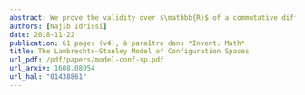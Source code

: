 ```yaml
---
abstract: We prove the validity over $\mathbb{R}$ of a commutative differential graded algebra model of configuration spaces for simply connected closed smooth manifolds, answering a conjecture of Lambrechts--Stanley. We get as a result that the real homotopy type of such configuration spaces only depends on the real homotopy type of the manifold. We moreover prove, if the dimension of the manifold is at least $4$, that our model is compatible with the action of the Fulton--MacPherson operad (weakly equivalent to the little disks operad) when the manifold is framed. We use this more precise result to get a complex computing factorization homology of framed manifolds. Our proofs use the same ideas as Kontsevich's proof of the formality of the little disks operads.
authors: [Najib Idrissi]
date: 2018-11-22
publication: 61 pages (v4), à paraître dans *Invent. Math*
title: The Lambrechts–Stanley Model of Configuration Spaces
url_pdf: /pdf/papers/model-conf-sp.pdf
url_arxiv: 1608.08054
url_hal: "01438861"
---
```


